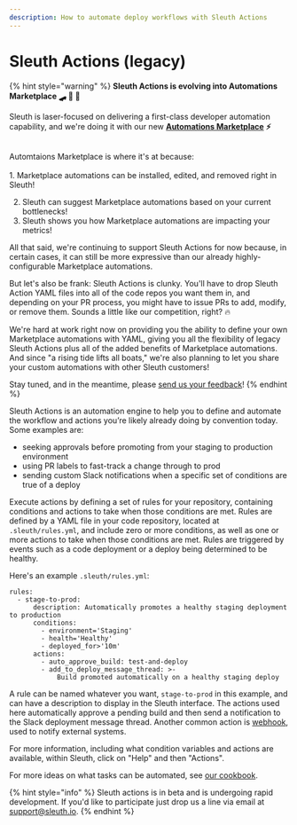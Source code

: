 ```yaml
---
description: How to automate deploy workflows with Sleuth Actions
---
```


# Sleuth Actions (legacy)



{% hint style="warning" %}
**Sleuth Actions is evolving into Automations Marketplace 🛹 🛵 🚀**

Sleuth is laser-focused on delivering a first-class developer automation capability, and we're doing it with our new [**Automations Marketplace**](../automations-marketplace/) **⚡️**

\
Automtaions Marketplace is where it's at because:\
\
&#x20; 1\.   Marketplace automations can be installed, edited, and removed right in Sleuth!

2. Sleuth can suggest Marketplace automations based on your current bottlenecks!&#x20;
3. Sleuth shows you how Marketplace automations are impacting your metrics!



All that said, we're continuing to support Sleuth Actions for now because, in certain cases, it can still be more expressive than our already highly-configurable Marketplace automations.&#x20;

But let's also be frank: Sleuth Actions is clunky. You'll have to drop Sleuth Action YAML files into all of the code repos you want them in, and depending on your PR process, you might have to issue PRs to add, modify, or remove them. Sounds a little like our competition, right? 🔥

We're hard at work right now on providing you the ability to define your own Marketplace automations with YAML, giving you all the flexibility of legacy Sleuth Actions plus all of the added benefits of Marketplace automations. And since "a rising tide lifts all boats," we're also planning to let you share your custom automations with other Sleuth customers!&#x20;

Stay tuned, and in the meantime, please [send us your feedback](mailto:support@sleuth.io)!
{% endhint %}

Sleuth Actions is an automation engine to help you to define and automate the workflow and actions you’re likely already doing by convention today. Some examples are:

* seeking approvals before promoting from your staging to production environment
* using PR labels to fast-track a change through to prod
* sending custom Slack notifications when a specific set of conditions are true of a deploy

Execute actions by defining a set of rules for your repository, containing conditions and actions to take when those conditions are met. Rules are defined by a YAML file in your code repository, located at `.sleuth/rules.yml`, and include zero or more conditions, as well as one or more actions to take when those conditions are met. Rules are triggered by events such as a code deployment or a deploy being determined to be healthy.

Here's an example `.sleuth/rules.yml`:

```
rules:
  - stage-to-prod:
      description: Automatically promotes a healthy staging deployment to production
      conditions:
        - environment='Staging'
        - health='Healthy'
        - deployed_for>'10m'
      actions:
        - auto_approve_build: test-and-deploy
        - add_to_deploy_message_thread: >-
            Build promoted automatically on a healthy staging deploy
```

A rule can be named whatever you want, `stage-to-prod` in this example, and can have a description to display in the Sleuth interface. The actions used here automatically approve a pending build and then send a notification to the Slack deployment message thread. Another common action is [webhook](webhook.md), used to notify external systems.

For more information, including what condition variables and actions are available, within Sleuth, click on "Help" and then "Actions".

For more ideas on what tasks can be automated, see [our cookbook](cookbook.md).

{% hint style="info" %}
Sleuth actions is in beta and is undergoing rapid development. If you'd like to participate just drop us a line via email at support@sleuth.io.
{% endhint %}
